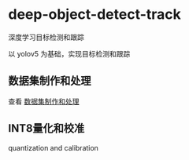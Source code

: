 # deep-object-detect-track
深度学习目标检测和跟踪

以 yolov5 为基础，实现目标检测和跟踪


## 数据集制作和处理

查看 [数据集制作和处理](./dataset/README.md)

## INT8量化和校准

quantization and calibration